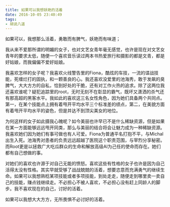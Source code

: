 ```yaml
---
title: 如果可以我想妖艳的活着
date: 2016-10-05 23:40:49
tags:
- 胡说八道
---
```

如果可以，我想那么活着，勇敢而有脾气，妖艳而有味道；

我从来不爱那所谓的明媚的女子，也对文艺女青年毫无感觉，也许是现在对文艺女青年的要求太低，随便一个喜欢音乐读过两本书热爱旅行和摄影的都是文青，都是好姑娘，而我偏偏不爱好姑娘。

我喜欢怎样的女子呢？我喜欢火线警告里的Fiona，酷炫的车技，一流的谍战技能，死缠烂打的固执，和一颗善良的心。我还喜欢没爱里的池海秀，敢于发飙的臭脾气，大大方方的自私，恰到好处的干脆，还有对工作火热的追求。除了这两位我还喜欢谁呢？疑犯追踪里的root，无时无刻不在彰显的霸气，既坏又潇洒的杀气还有那高超的黑客水平。我如此的喜欢这三名女性角色，因为她们具备两个共同点。第一，在某个技能点上拥有着甩开平均水平三个标准差的绩点，第二，在美貌方面有着甩开平均水平的姿色，但是并达不到顶尖美女的地位。

为何这样的女子如此摄我心魄呢？如今美丽也许早已不是什么稀缺资源，但是如果在某一方面能够远远甩开同类，那么与美丽的结合将会让魅力成为一种稀缺资源。我喜欢她们因为她们有事可做也有人可爱。Fiona为普通平名打抱不平，与Michal出生入死。池海秀对患者的负责远远超越了医院这个职责范围，与宰烈分享秘密。而Root更是以拯救广大吃瓜群众的生命和解放高级AI为己任的使命而存在。她们都有自己想做的事。

对她们的喜欢也许源于对自己无能的愤怒。喜欢这些有性格的女子也许是因为自己活得太没有性格。其实早就受够了战战兢兢的活着，想要恣意而充满勇气的继续生命。如果可以我想熟稔某项技能或者多项技能，到处走走，随便走到哪里卖一卖自己的技能，赚点钱继续走。不必担心不被人喜欢，不必担心没有赶上同龄人的脚步。我不喜欢现在的自己，讨好的活着。

如果可以我想大大方方，无所畏惧不必讨好的活着。
